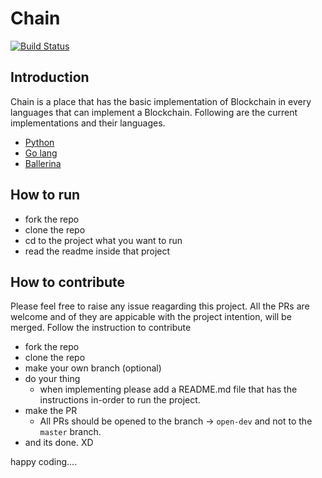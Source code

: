 # Chain
[![Build Status](https://travis-ci.com/shehand/Chain.svg?token=njZFqwG6YQaWfcVbpazT&branch=master)](https://travis-ci.com/shehand/Chain)

## Introduction
Chain is a place that has the basic implementation of Blockchain in every languages that can implement a Blockchain. Following are the current implementations and their languages.

 - [Python](https://github.com/shehand/Chain/tree/master/py-chain)
 - [Go lang](https://github.com/shehand/Chain/tree/master/go-chain)
 - [Ballerina](https://github.com/shehand/Chain/tree/master/bal-chain)

## How to run

- fork the repo
- clone the repo
- cd to the project what you want to run
- read the readme inside that project

## How to contribute

Please feel free to raise any issue reagarding this project. All the PRs are welcome and of they are appicable with the project intention, will be merged. Follow the instruction to contribute

- fork the repo
- clone the repo
- make your own branch (optional)
- do your thing
    - when implementing please add a README.md file that has the instructions in-order to run the project.
- make the PR
    - All PRs should be opened to the branch -> `open-dev` and not to the `master` branch.
- and its done. XD

happy coding....